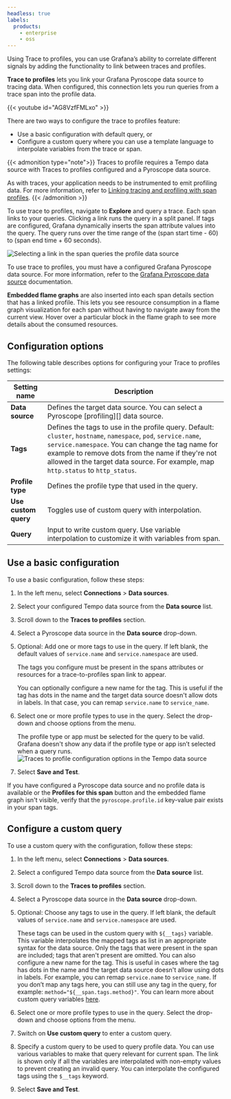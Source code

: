 ```yaml
---
headless: true
labels:
  products:
    - enterprise
    - oss
---
```


[//]: # 'This file documents the Traces to profile configure and usage for the Tempo data source.'
[//]: # 'This shared file is included in these locations:'
[//]: # '/grafana/docs/sources/datasources/tempo/configure-tempo-data-source.md'
[//]: # '/website/docs/grafana-cloud/data-configuration/traces/traces-query-editor.md'
[//]: #
[//]: # 'If you make changes to this file, verify that the meaning and content are not changed in any place where the file is included.'
[//]: # 'Any links should be fully qualified and not relative: /docs/grafana/ instead of ../grafana/.'

<!-- # Trace to profiles  -->

Using Trace to profiles, you can use Grafana’s ability to correlate different signals by adding the functionality to link between traces and profiles.

**Trace to profiles** lets you link your Grafana Pyroscope data source to tracing data.
When configured, this connection lets you run queries from a trace span into the profile data.

{{< youtube id="AG8VzfFMLxo" >}}

There are two ways to configure the trace to profiles feature:

- Use a basic configuration with default query, or
- Configure a custom query where you can use a template language to interpolate variables from the trace or span.

{{< admonition type="note">}}
Traces to profile requires a Tempo data source with Traces to profiles configured and a Pyroscope data source.

As with traces, your application needs to be instrumented to emit profiling data. For more information, refer to [Linking tracing and profiling with span profiles](/docs/pyroscope/<PYROSCOPE_VERSION>/configure-client/trace-span-profiles/).
{{< /admonition >}}

To use trace to profiles, navigate to **Explore** and query a trace.
Each span links to your queries. Clicking a link runs the query in a split panel.
If tags are configured, Grafana dynamically inserts the span attribute values into the query.
The query runs over the time range of the (span start time - 60) to (span end time + 60 seconds).

![Selecting a link in the span queries the profile data source](/media/docs/tempo/profiles/tempo-trace-to-profile.png)

To use trace to profiles, you must have a configured Grafana Pyroscope data source.
For more information, refer to the [Grafana Pyroscope data source](/docs/grafana/<GRAFANA_VERSION>/datasources/grafana-pyroscope/) documentation.

**Embedded flame graphs** are also inserted into each span details section that has a linked profile.
This lets you see resource consumption in a flame graph visualization for each span without having to navigate away from the current view.
Hover over a particular block in the flame graph to see more details about the consumed resources.

## Configuration options

The following table describes options for configuring your Trace to profiles settings:

| Setting name         | Description                                                                                                                                                                                                                                                                                                    |
| -------------------- | -------------------------------------------------------------------------------------------------------------------------------------------------------------------------------------------------------------------------------------------------------------------------------------------------------------- |
| **Data source**      | Defines the target data source. You can select a Pyroscope [profiling\][] data source.                                                                                                                                                                                                                          |
| **Tags**             | Defines the tags to use in the profile query. Default: `cluster`, `hostname`, `namespace`, `pod`, `service.name`, `service.namespace`. You can change the tag name for example to remove dots from the name if they're not allowed in the target data source. For example, map `http.status` to `http_status`. |
| **Profile type**     | Defines the profile type that used in the query.                                                                                                                                                                                                                                                               |
| **Use custom query** | Toggles use of custom query with interpolation.                                                                                                                                                                                                                                                                |
| **Query**            | Input to write custom query. Use variable interpolation to customize it with variables from span.                                                                                                                                                                                                              |

## Use a basic configuration

To use a basic configuration, follow these steps:

1. In the left menu, select **Connections** > **Data sources**.
1. Select your configured Tempo data source from the **Data source** list.
1. Scroll down to the **Traces to profiles** section.
1. Select a Pyroscope data source in the **Data source** drop-down.
1. Optional: Add one or more tags to use in the query. If left blank, the default values of `service.name` and `service.namespace` are used.

   The tags you configure must be present in the spans attributes or resources for a trace-to-profiles span link to appear.

   You can optionally configure a new name for the tag. This is useful if the tag has dots in the name and the target data source doesn't allow dots in labels. In that case, you can remap `service.name` to `service_name`.

1. Select one or more profile types to use in the query. Select the drop-down and choose options from the menu.

   The profile type or app must be selected for the query to be valid. Grafana doesn't show any data if the profile type or app isn’t selected when a query runs.
   ![Traces to profile configuration options in the Tempo data source](/media/docs/tempo/profiles/Tempo-data-source-profiles-Settings.png)

1. Select **Save and Test**.

If you have configured a Pyroscope data source and no profile data is available or the **Profiles for this span**
button and the embedded flame graph isn't visible, verify that the `pyroscope.profile.id` key-value pair exists in your span tags.

## Configure a custom query

To use a custom query with the configuration, follow these steps:

1.  In the left menu, select **Connections** > **Data sources**.
1.  Select a configured Tempo data source from the **Data source** list.
1.  Scroll down to the **Traces to profiles** section.
1.  Select a Pyroscope data source in the **Data source** drop-down.
1.  Optional: Choose any tags to use in the query. If left blank, the default values of `service.name` and `service.namespace` are used.

    These tags can be used in the custom query with `${__tags}` variable. This variable interpolates the mapped tags as list in an appropriate syntax for the data source. Only the tags that were present in the span are included; tags that aren't present are omitted. You can also configure a new name for the tag. This is useful in cases where the tag has dots in the name and the target data source doesn't allow using dots in labels. For example, you can remap `service.name` to `service_name`. If you don’t map any tags here, you can still use any tag in the query, for example: `method="${__span.tags.method}"`. You can learn more about custom query variables [here](/docs/grafana/<GRAFANA_VERSION>/datasources/tempo/configure-tempo-data-source/#custom-query-variables).

1.  Select one or more profile types to use in the query. Select the drop-down and choose options from the menu.
1.  Switch on **Use custom query** to enter a custom query.
1.  Specify a custom query to be used to query profile data. You can use various variables to make that query relevant for current span. The link is shown only if all the variables are interpolated with non-empty values to prevent creating an invalid query. You can interpolate the configured tags using the `$__tags` keyword.
1.  Select **Save and Test**.
